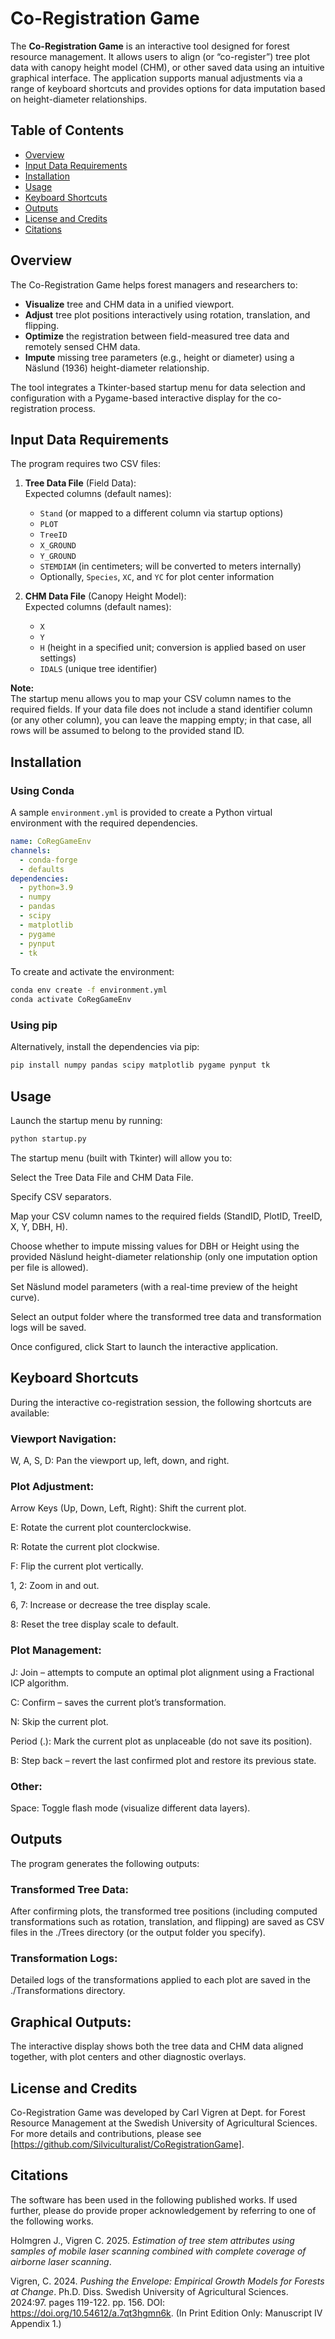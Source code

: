 # Co-Registration Game

The **Co-Registration Game** is an interactive tool designed for forest resource management. It allows users to align (or “co-register”) tree plot data with canopy height model (CHM), or other saved data using an intuitive graphical interface. The application supports manual adjustments via a range of keyboard shortcuts and provides options for data imputation based on height-diameter relationships.

## Table of Contents

- [Overview](#overview)
- [Input Data Requirements](#input-data-requirements)
- [Installation](#installation)
- [Usage](#usage)
- [Keyboard Shortcuts](#keyboard-shortcuts)
- [Outputs](#outputs)
- [License and Credits](#license-and-credits)
- [Citations](#citations)

## Overview

The Co-Registration Game helps forest managers and researchers to:
- **Visualize** tree and CHM data in a unified viewport.
- **Adjust** tree plot positions interactively using rotation, translation, and flipping.
- **Optimize** the registration between field-measured tree data and remotely sensed CHM data.
- **Impute** missing tree parameters (e.g., height or diameter) using a Näslund (1936) height-diameter relationship.

The tool integrates a Tkinter-based startup menu for data selection and configuration with a Pygame-based interactive display for the co-registration process.

## Input Data Requirements

The program requires two CSV files:

1. **Tree Data File** (Field Data):  
   Expected columns (default names):
   - `Stand` (or mapped to a different column via startup options)
   - `PLOT`
   - `TreeID`
   - `X_GROUND`
   - `Y_GROUND`
   - `STEMDIAM` (in centimeters; will be converted to meters internally)
   - Optionally, `Species`, `XC`, and `YC` for plot center information

2. **CHM Data File** (Canopy Height Model):  
   Expected columns (default names):
   - `X`
   - `Y`
   - `H` (height in a specified unit; conversion is applied based on user settings)
   - `IDALS` (unique tree identifier)

**Note:**  
The startup menu allows you to map your CSV column names to the required fields. If your data file does not include a stand identifier column (or any other column), you can leave the mapping empty; in that case, all rows will be assumed to belong to the provided stand ID.

## Installation

### Using Conda

A sample `environment.yml` is provided to create a Python virtual environment with the required dependencies.

```yaml
name: CoRegGameEnv
channels:
  - conda-forge
  - defaults
dependencies:
  - python=3.9
  - numpy
  - pandas
  - scipy
  - matplotlib
  - pygame
  - pynput
  - tk
```

To create and activate the environment: 
```bash
conda env create -f environment.yml
conda activate CoRegGameEnv
```

### Using pip
Alternatively, install the dependencies via pip: 
```bash
pip install numpy pandas scipy matplotlib pygame pynput tk
```

## Usage
Launch the startup menu by running: 
```bash
python startup.py
```

The startup menu (built with Tkinter) will allow you to:

Select the Tree Data File and CHM Data File.

Specify CSV separators.

Map your CSV column names to the required fields (StandID, PlotID, TreeID, X, Y, DBH, H).

Choose whether to impute missing values for DBH or Height using the provided Näslund height-diameter relationship (only one imputation option per file is allowed).

Set Näslund model parameters (with a real-time preview of the height curve).

Select an output folder where the transformed tree data and transformation logs will be saved.

Once configured, click Start to launch the interactive application.

## Keyboard Shortcuts
During the interactive co-registration session, the following shortcuts are available:

### Viewport Navigation:

W, A, S, D: Pan the viewport up, left, down, and right.

### Plot Adjustment:

Arrow Keys (Up, Down, Left, Right): Shift the current plot.

E: Rotate the current plot counterclockwise.

R: Rotate the current plot clockwise.

F: Flip the current plot vertically.

1, 2: Zoom in and out.

6, 7: Increase or decrease the tree display scale.

8: Reset the tree display scale to default.

### Plot Management:

J: Join – attempts to compute an optimal plot alignment using a Fractional ICP algorithm.

C: Confirm – saves the current plot’s transformation.

N: Skip the current plot.

Period (.): Mark the current plot as unplaceable (do not save its position).

B: Step back – revert the last confirmed plot and restore its previous state.

### Other:

Space: Toggle flash mode (visualize different data layers).

## Outputs
The program generates the following outputs:

### Transformed Tree Data:
After confirming plots, the transformed tree positions (including computed transformations such as rotation, translation, and flipping) are saved as CSV files in the ./Trees directory (or the output folder you specify).

### Transformation Logs:
Detailed logs of the transformations applied to each plot are saved in the ./Transformations directory.

## Graphical Outputs:
The interactive display shows both the tree data and CHM data aligned together, with plot centers and other diagnostic overlays.


## License and Credits
Co-Registration Game was developed by Carl Vigren at Dept. for Forest Resource Management at the Swedish University of Agricultural Sciences.
For more details and contributions, please see [https://github.com/Silviculturalist/CoRegistrationGame].


## Citations
The software has been used in the following published works. If used further, please do provide proper acknowledgement by referring to one of the following works. 

Holmgren J., Vigren C. 2025. *Estimation of tree stem attributes using samples of mobile laser scanning combined with complete coverage of airborne laser scanning*.

Vigren, C. 2024. *Pushing the Envelope: Empirical Growth Models for Forests at Change*. Ph.D. Diss. Swedish University of Agricultural Sciences. 2024:97. pages 119-122. pp. 156. DOI: https://doi.org/10.54612/a.7qt3hgmn6k. 
(In Print Edition Only: Manuscript IV Appendix 1.)
